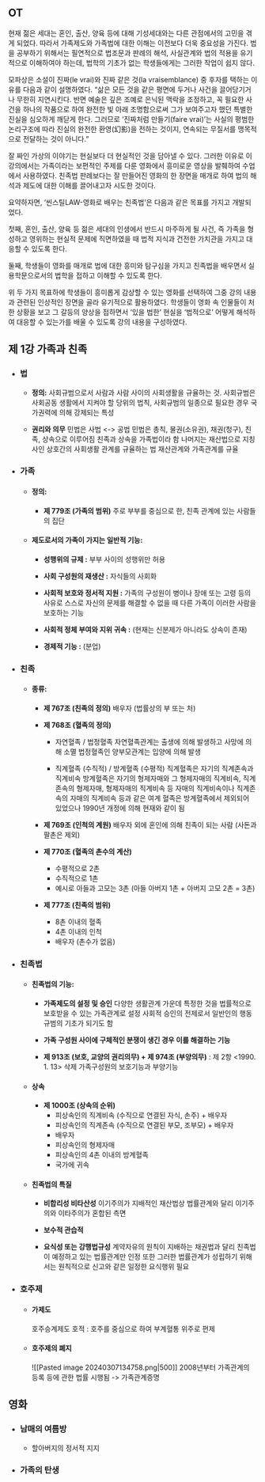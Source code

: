 ## OT
현재 젊은 세대는 혼인, 출산, 양육 등에 대해 기성세대와는 다른 관점에서의 고민을 겪게 되었다. 따라서 가족제도와 가족법에 대한 이해는 이전보다 더욱 중요성을 가진다. 법을 공부하기 위해서는 필연적으로 법조문과 판례의 해석, 사실관계와 법의 적용을 유기적으로 이해하여야 하는데, 법학의 기초가 없는 학생들에게는 그러한 작업이 쉽지 않다.

모파상은 소설이 진짜(le vrai)와 진짜 같은 것(la vraisemblance) 중 후자를 택하는 이유를 다음과 같이 설명하였다. “삶은 모든 것을 같은 평면에 두거나 사건을 끌어당기거나 무한히 지연시킨다. 반면 예술은 깊은 조예로 은닉된 맥락을 조정하고, 꼭 필요한 사건을 하나의 작품으로 하여 완전한 빛 아래 조명함으로써 그가 보여주고자 했던 특별한 진실을 심오하게 깨닫게 한다. 그러므로 ‘진짜처럼 만들기(faire vrai)’는 사실의 평범한 논리구조에 따라 진실의 완전한 환영(幻影)을 전하는 것이지, 연속되는 무질서를 맹목적으로 전달하는 것이 아니다.”

잘 짜인 가상의 이야기는 현실보다 더 현실적인 것을 담아낼 수 있다. 그러한 이유로 이 강의에서는 가족이라는 보편적인 주제를 다룬 영화에서 흥미로운 영상을 발췌하여 수업에서 사용하였다. 친족법 판례보다는 잘 만들어진 영화의 한 장면을 매개로 하여 법의 해석과 제도에 대한 이해를 끌어내고자 시도한 것이다.

요약하자면, ‘씬스틸LAW-영화로 배우는 친족법’은 다음과 같은 목표를 가지고 개발되었다.

첫째, 혼인, 출산, 양육 등 젊은 세대의 인생에서 반드시 마주하게 될 사건, 즉 가족을 형성하고 영위하는 현실적 문제에 직면하였을 때 법적 지식과 건전한 가치관을 가지고 대응할 수 있도록 한다.

둘째, 학생들이 영화를 매개로 법에 대한 흥미와 탐구심을 가지고 친족법을 배우면서 실용학문으로서의 법학을 접하고 이해할 수 있도록 한다.

위 두 가지 목표하에 학생들이 흥미롭게 감상할 수 있는 영화를 선택하여 그중 강의 내용과 관련된 인상적인 장면을 골라 유기적으로 활용하였다. 학생들이 영화 속 인물들이 처한 상황을 보고 그 갈등의 양상을 접하면서 ‘있을 법한’ 현실을 ‘법적으로’ 어떻게 해석하여 대응할 수 있는가를 배울 수 있도록 강의 내용을 구성하였다.
## 제 1강 가족과 친족
- ### 법
	- **정의:**
		사회규범으로서 사람과 사람 사이의 사회생활을 규율하는 것.
		사회규범은 사회공동 생활에서 지켜야 할 당위의 법칙, 
		사회규범의 일종으로 필요한 경우 국가권력에 의해 강제되는 특성
		
	- **권리와 의무**
		민법은 사법 <-> 공법
		민법은 총칙, 물권(소유권), 채권(청구), 친족, 상속으로 이루어짐
		친족과 상속을 가족법이라 함
		나머지는 재산법으로 지칭
		사인 상호간의 사회생활 관계를 규율하는 법
		재산관계와 가족관계를 규율
		
- ### 가족
	- #### 정의:
		- **제 779조 (가족의 범위)**
			주로 부부를 중심으로 한, 친족 관계에 있는 사람들의 집단
			
	- #### 제도로서의 가족이 가지는 일반적 기능:
		- **성행위의 규제 :**
			부부 사이의 성행위만 허용
			
		- **사회 구성원의 재생산 :**
			자식들의 사회화
			
		- **사회적 보호와 정서적 지원 :**
			가족의 구성원이 병이나 장애 또는 고령 등의 사유로 스스로 자신의 문제를 해결할 수 없을 때 다른 가족이 이러한 사람을 보호하는 기능
			
		- **사회적 정체 부여와 지위 귀속 :** (현재는 신분제가 아니라도 상속이 존재)
			  
		- **경제적 기능 :** (분업)
		
- ### 친족
	- #### 종류:
		- **제 767조 (친족의 정의)**
			배우자 (법률상의 부 또는 처)
			
		- **제 768조 (혈족의 정의)**
			- 자연혈족 / 법정혈족
				자연혈족관계는 출생에 의해 발생하고 사망에 의해 소멸
				법정혈족인 양부모관계는 입양에 의해 발생
				
			- 직계혈족 (수직적) / 방계혈족 (수평적)
				직계혈족은 자기의 직계존속과 직계비속
				방계혈족은 자기의 형제자매와 그 형제자매의 직계비속, 직계존속의 형제자매, 형제자매의 직계비속 등
				자매의 직계비속이나 직계존속의 자매의 직계비속 등과 같은 여계 혈족은 방계혈족에서 제외되어 있었으나 1990년 개정에 의해 현재와 같이 됨
			
		- **제 769조 (인척의 계원)**
			배우자 외에 혼인에 의해 친족이 되는 사람 (사돈과 팔촌은 제외)
			
		- **제 770조 (혈족의 촌수의 계산)**
			- 수평적으로 2촌
			- 수직적으로 1촌
			- 예시로 아들과 고모는 3촌 (아들 아버지 1촌 + 아버지 고모 2촌 = 3촌)
			  
		- **제 777조 (친족의 범위)**
			- 8촌 이내의 혈족
			- 4촌 이내의 인척
			- 배우자 (촌수가 없음)
			
- ### 친족법
	- #### 친족법의 기능:
		- **가족제도의 설정 및 승인**
			다양한 생활관계 가운데 특정한 것을 법률적으로 보호받을 수 있는 가족관계로 설정
			사회적 승인의 전제로서 일반인의 행동규범의 기초가 되기도 함
			
		- **가족 구성원 사이에 구체적인 분쟁이 생긴 경우 이를 해결하는 기능**
			
		- **제 913조 (보호, 교양의 권리의무) + 제 974조 (부양의무)** : 제 2항 <1990. 1. 13> 삭제
			가족구성원의 보호기능과 부양기능
			
	- #### 상속
		- **제 1000조 (상속의 순위)**
			- 피상속인의 직계비속 (수직으로 연결된 자식, 손주) + 배우자
			- 피상속인의 직계존속 (수직으로 연결된 부모, 조부모) + 배우자
			- 배우자
			- 피상속인의 형제자매
			- 피상속인의 4촌 이내의 방계혈족
			- 국가에 귀속
			  
	- #### 친족법의 특질
		- **비합리성 비타산성**
			이기주의가 지배적인 재산법상 법률관계와 달리 이기주의와 이타주의가 혼합된 측면
			
		- **보수적 관습적**
			
		- **요식성 또는 강행법규성**
			계약자유의 원칙이 지배하는 채권법과 달리 친족법이 예정하고 있는 법률관계만 인정
			또한 그러한 법률관계가 성립하기 위해서는 원칙적으로 신고와 같은 일정한 요식행위 필요
			
- ### 호주제
	- #### 가제도
		호주승계제도
		호적 : 호주를 중심으로 하여 부계혈통 위주로 편제 
		
	- #### 호주제의 폐지
		![[Pasted image 20240307134758.png|500]]
		2008년부터 가족관계의 등록 등에 관한 법률 시행됨 -> 가족관계증명

## 영화
- ### 남매의 여름방
	- 할아버지의 정서적 지지
- ### 가족의 탄생